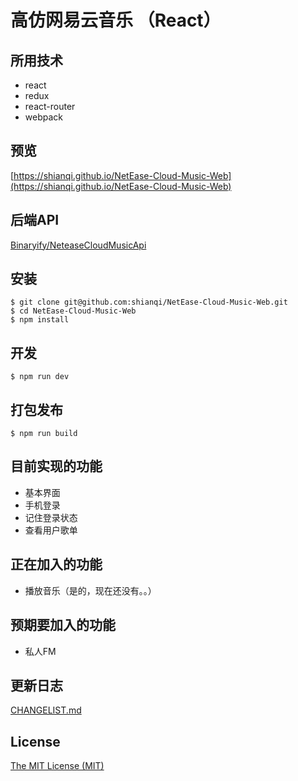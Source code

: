 # 高仿网易云音乐 （React）

## 所用技术
* react
* redux
* react-router
* webpack

## 预览

[https://shianqi.github.io/NetEase-Cloud-Music-Web](https://shianqi.github.io/NetEase-Cloud-Music-Web)

## 后端API
[Binaryify/NeteaseCloudMusicApi](https://github.com/Binaryify/NeteaseCloudMusicApi)

## 安装
```
$ git clone git@github.com:shianqi/NetEase-Cloud-Music-Web.git
$ cd NetEase-Cloud-Music-Web
$ npm install
```

## 开发
```
$ npm run dev
```

## 打包发布
```
$ npm run build
```

## 目前实现的功能

* 基本界面
* 手机登录
* 记住登录状态
* 查看用户歌单

## 正在加入的功能

* 播放音乐（是的，现在还没有。。）

## 预期要加入的功能

* 私人FM

## 更新日志
[CHANGELIST.md](https://github.com/shianqi/NetEase-Cloud-Music-Web/blob/master/docs/CHANGELIST.md)

## License
[The MIT License (MIT)](https://github.com/shianqi/NetEase-Cloud-Music-Web/blob/master/LICENSE)
